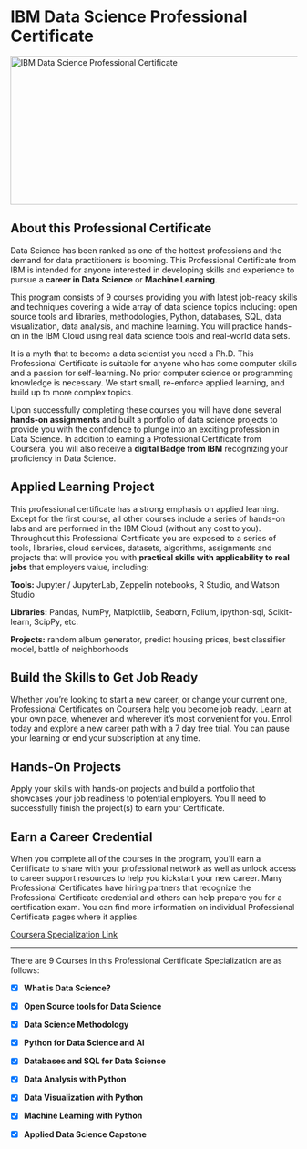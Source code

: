 # IBM Data Science Professional Certificate

<img src="https://raw.githubusercontent.com/roshangrewal/IBM-Data-Science-Professional-Certification/master/IBM-Banner.png" alt="IBM Data Science Professional Certificate" height="260" width="800">


## About this Professional Certificate
Data Science has been ranked as one of the hottest professions and the demand for data practitioners is booming. This Professional Certificate from IBM is intended for anyone interested in developing skills and experience to pursue a <b>career in Data Science</b> or <b>Machine Learning</b>.

This program consists of 9 courses providing you with latest job-ready skills and techniques covering a wide array of data science topics including: open source tools and libraries, methodologies, Python, databases, SQL, data visualization, data analysis, and machine learning. You will practice hands-on in the IBM Cloud using real data science tools and real-world data sets.

It is a myth that to become a data scientist you need a Ph.D. This Professional Certificate is suitable for anyone who has some computer skills and a passion for self-learning. No prior computer science or programming knowledge is necessary. We start small, re-enforce applied learning, and build up to more complex topics.

Upon successfully completing these courses you will have done several <b>hands-on assignments</b> and built a portfolio of data science projects to provide you with the confidence to plunge into an exciting profession in Data Science. In addition to earning a Professional Certificate from Coursera, you will also receive a <b>digital Badge from IBM</b> recognizing your proficiency in Data Science.

## Applied Learning Project
This professional certificate has a strong emphasis on applied learning. Except for the first course, all other courses include a series of hands-on labs and are performed in the IBM Cloud (without any cost to you). Throughout this Professional Certificate you are exposed to a series of tools, libraries, cloud services, datasets, algorithms, assignments and projects that will provide you with <b>practical skills with applicability to real jobs</b> that employers value, including:

<b>Tools:</b> Jupyter / JupyterLab, Zeppelin notebooks, R Studio, and Watson Studio

<b>Libraries:</b> Pandas, NumPy, Matplotlib, Seaborn, Folium, ipython-sql, Scikit-learn, ScipPy, etc.

<b>Projects:</b> random album generator, predict housing prices, best classifier model, battle of neighborhoods

## Build the Skills to Get Job Ready
Whether you’re looking to start a new career, or change your current one, Professional Certificates on Coursera help you become job ready. Learn at your own pace, whenever and wherever it’s most convenient for you. Enroll today and explore a new career path with a 7 day free trial. You can pause your learning or end your subscription at any time.

## Hands-On Projects
Apply your skills with hands-on projects and build a portfolio that showcases your job readiness to potential employers. You'll need to successfully finish the project(s) to earn your Certificate.

## Earn a Career Credential
When you complete all of the courses in the program, you'll earn a Certificate to share with your professional network as well as unlock access to career support resources to help you kickstart your new career. Many Professional Certificates have hiring partners that recognize the Professional Certificate credential and others can help prepare you for a certification exam. You can find more information on individual Professional Certificate pages where it applies.

[Coursera Specialization Link](https://www.coursera.org/professional-certificates/ibm-data-science)

<hr>

There are 9 Courses in this Professional Certificate Specialization are as follows:

- [x] __What is Data Science?__

- [x] __Open Source tools for Data Science__

- [x] __Data Science Methodology__ 

- [x] __Python for Data Science and AI__

- [x] __Databases and SQL for Data Science__

- [x] __Data Analysis with Python__

- [x] __Data Visualization with Python__

- [x] __Machine Learning with Python__

- [x] __Applied Data Science Capstone__

